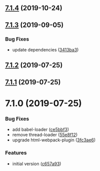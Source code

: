## [7.1.4](https://github.com/softwaregroup-bg/ut-form-jsonschema/compare/v7.1.3...v7.1.4) (2019-10-24)



## [7.1.3](https://github.com/softwaregroup-bg/ut-form-jsonschema/compare/v7.1.2...v7.1.3) (2019-09-05)


### Bug Fixes

* update dependencies ([3413ba3](https://github.com/softwaregroup-bg/ut-form-jsonschema/commit/3413ba3))



## [7.1.2](https://github.com/softwaregroup-bg/ut-form-jsonschema/compare/v7.1.1...v7.1.2) (2019-07-25)



## [7.1.1](https://github.com/softwaregroup-bg/ut-form-jsonschema/compare/v7.1.0...v7.1.1) (2019-07-25)



# 7.1.0 (2019-07-25)


### Bug Fixes

* add babel-loader ([ce5bbf3](https://github.com/softwaregroup-bg/ut-form-jsonschema/commit/ce5bbf3))
* remove thread-loader ([55e8f12](https://github.com/softwaregroup-bg/ut-form-jsonschema/commit/55e8f12))
* upgrade html-webpack-plugin ([3fc3ae6](https://github.com/softwaregroup-bg/ut-form-jsonschema/commit/3fc3ae6))


### Features

* initial version ([c657a93](https://github.com/softwaregroup-bg/ut-form-jsonschema/commit/c657a93))




